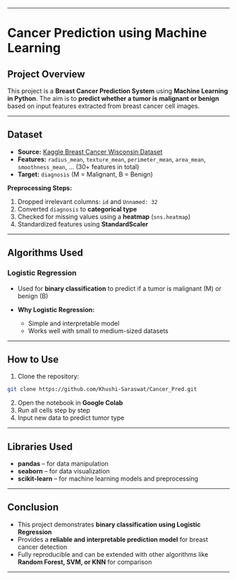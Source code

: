 

---

# **Cancer Prediction using Machine Learning**

## **Project Overview**

This project is a **Breast Cancer Prediction System** using **Machine Learning in Python**.
The aim is to **predict whether a tumor is malignant or benign** based on input features extracted from breast cancer cell images.

---

## **Dataset**

* **Source:** [Kaggle Breast Cancer Wisconsin Dataset](https://www.kaggle.com/uciml/breast-cancer-wisconsin-data)
* **Features:**
  `radius_mean`, `texture_mean`, `perimeter_mean`, `area_mean`, `smoothness_mean`, … (30+ features in total)
* **Target:** `diagnosis` (M = Malignant, B = Benign)

**Preprocessing Steps:**

1. Dropped irrelevant columns: `id` and `Unnamed: 32`
2. Converted `diagnosis` to **categorical type**
3. Checked for missing values using a **heatmap** (`sns.heatmap`)
4. Standardized features using **StandardScaler**

---

## **Algorithms Used**

### **Logistic Regression**

* Used for **binary classification** to predict if a tumor is malignant (M) or benign (B)
* **Why Logistic Regression:**

  * Simple and interpretable model
  * Works well with small to medium-sized datasets

---

## **How to Use**

1. Clone the repository:

```bash
git clone https://github.com/Khushi-Saraswat/Cancer_Pred.git
```

2. Open the notebook in **Google Colab**
3. Run all cells step by step
4. Input new data to predict tumor type

---

## **Libraries Used**

* **pandas** – for data manipulation
* **seaborn** – for data visualization
* **scikit-learn** – for machine learning models and preprocessing

---

## **Conclusion**

* This project demonstrates **binary classification using Logistic Regression**
* Provides a **reliable and interpretable prediction model** for breast cancer detection
* Fully reproducible and can be extended with other algorithms like **Random Forest, SVM, or KNN** for comparison

---


